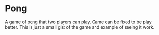 # Pong
A game of pong that two players can play.
Game can be fixed to be play better. This is just a small gist of the game and example of seeing it work.
